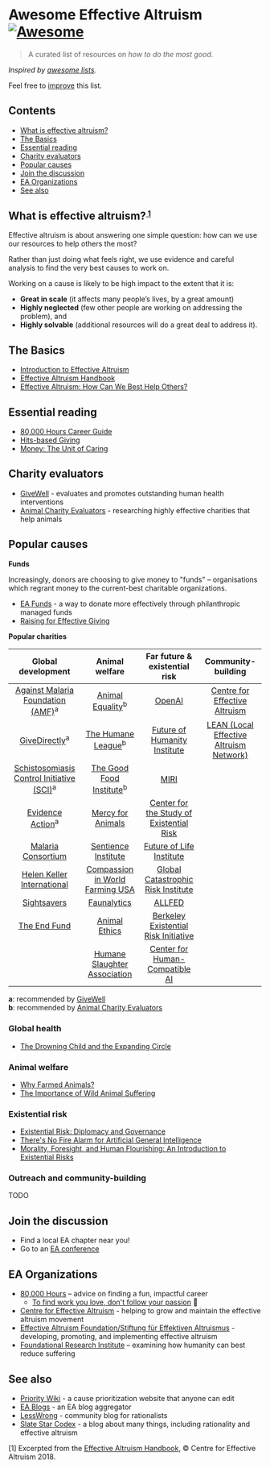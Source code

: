 # Awesome Effective Altruism  [![Awesome](https://awesome.re/badge.svg)](https://awesome.re)

> A curated list of resources on _how to do the most good_.

_Inspired by [awesome lists](https://github.com/sindresorhus/awesome)._

Feel free to <a href="https://github.com/henryaj/awesome-effective-altruism/blob/master/CONTRIBUTING.md" target="_blank">improve</a> this list.

## Contents

- [What is effective altruism?](#what-is-effective-altruism)
- [The Basics](#the-basics)
- [Essential reading](#essential-reading)
- [Charity evaluators](#charity-evaluators)
- [Popular causes](#popular-causes)
- [Join the discussion](#join-the-discussion)
- [EA Organizations](#ea-organisations)
- [See also](#see-also)

## What is effective altruism?<small><sup><a href="#footnote1"> 1</a></sup></small>

<!-- apologies for the inline HTML - this is the only way to get this formatted properly! -->
<p>Effective altruism is about answering one simple question: how can we use our resources to help others the most?</p>

<p>Rather than just doing what feels right, we use evidence and careful analysis to find the very best causes to work on.</p>

<p>Working on a cause is likely to be high impact to the extent that it is:</p>

<ul>
  <li><strong>Great in scale</strong> (it affects many people’s lives, by a great amount)</li>
  <li><strong>Highly neglected</strong> (few other people are working on addressing the problem), and</li>
  <li><strong>Highly solvable</strong> (additional resources will do a great deal to address it).</li>
</ul>


## The Basics

* [Introduction to Effective Altruism](https://www.effectivealtruism.org/articles/introduction-to-effective-altruism/)
* [Effective Altruism Handbook](https://www.effectivealtruism.org/handbook/)
* [Effective Altruism: How Can We Best Help Others?](https://www.smashwords.com/books/view/874692)

## Essential reading

* [80,000 Hours Career Guide](https://80000hours.org/career-guide/)
* [Hits-based Giving](https://www.openphilanthropy.org/blog/hits-based-giving)
* [Money: The Unit of Caring](https://www.lesswrong.com/posts/ZpDnRCeef2CLEFeKM/money-the-unit-of-caring)

## Charity evaluators

* [GiveWell](https://www.givewell.org/) - evaluates and promotes outstanding human health interventions
* [Animal Charity Evaluators](https://animalcharityevaluators.org/) - researching highly effective charities that help animals

## Popular causes

**Funds**

Increasingly, donors are choosing to give money to "funds" – organisations which regrant money to the current-best charitable organizations.

* [EA Funds](https://app.effectivealtruism.org/funds) - a way to donate more effectively through philanthropic managed funds
* [Raising for Effective Giving](https://reg-charity.org/fund/)

**Popular charities**

| **Global development** | **Animal welfare** | **Far future & existential risk** | **Community-building** |
|:---------------------------------------------------------------------------------------------------------------------:|:----------------------------------------------------------------:|:-------------------------------------------------------------------:|:----------------------------------------------------------------------------:|
| [Against Malaria Foundation (AMF)](https://www.againstmalaria.com/)<sup>a</sup> | [Animal Equality](https://animalequality.org/)<sup>b</sup> | [OpenAI](http://openai.com) | [Centre for Effective Altruism](https://www.centreforeffectivealtruism.org/) |
| [GiveDirectly](https://givedirectly.org/)<sup>a</sup> | [The Humane League](http://www.thehumaneleague.com/)<sup>b</sup> | [Future of Humanity Institute](https://www.fhi.ox.ac.uk/) | [LEAN (Local Effective Altruism Network)](https://rtcharity.org/lean/) |
| [Schistosomiasis Control Initiative (SCI)](https://www.imperial.ac.uk/schistosomiasis-control-initiative)<sup>a</sup> | [The Good Food Institute](http://www.gfi.org/)<sup>b</sup> | [MIRI](https://intelligence.org/) |  |
| [Evidence Action](https://www.evidenceaction.org/)<sup>a</sup> | [Mercy for Animals](https://mercyforanimals.org/) | [Center for the Study of Existential Risk](https://www.cser.ac.uk/) |  |
| [Malaria Consortium](http://www.malariaconsortium.org/) | [Sentience Institute](https://www.sentienceinstitute.org/) | [Future of Life Institute](https://futureoflife.org/) |  |
| [Helen Keller International](http://www.hki.org/) | [Compassion in World Farming USA](https://www.ciwf.com/) | [Global Catastrophic Risk Institute](https://gcrinstitute.org/) |  |
| [Sightsavers](https://www.sightsavers.org/) | [Faunalytics](https://faunalytics.org/) | [ALLFED](http://allfed.info/) |  |
| [The End Fund](http://www.end.org/) | [Animal Ethics](http://www.animal-ethics.org/) | [Berkeley Existential Risk Initiative](http://existence.org/) |  |
|  | [Humane Slaughter Association](https://www.hsa.org.uk/) | [Center for Human-Compatible AI](https://humancompatible.ai/) |  |

**a**: recommended by [GiveWell](https://www.givewell.org/) <br>
**b**: recommended by [Animal Charity Evaluators](https://animalcharityevaluators.org/)

### Global health

* [The Drowning Child and the Expanding Circle](http://effective-altruism.com/ea/6u/the_drowning_child_and_the_expanding_circle/)

### Animal welfare

* [Why Farmed Animals?](https://animalcharityevaluators.org/donation-advice/why-farmed-animals/)
* [The Importance of Wild Animal Suffering](https://foundational-research.org/the-importance-of-wild-animal-suffering/)

### Existential risk

* [Existential Risk: Diplomacy and Governance](https://www.fhi.ox.ac.uk/wp-content/uploads/Existential-Risks-2017-01-23.pdf)
* [There's No Fire Alarm for Artificial General Intelligence](https://intelligence.org/2017/10/13/fire-alarm/)
* [Morality, Foresight, and Human Flourishing: An Introduction to Existential Risks](https://www.risksandreligion.org/)

### Outreach and community-building 

TODO

## Join the discussion

* Find a local EA chapter near you!
* Go to an [EA conference](https://www.eaglobal.org/events/)

## EA Organizations

* [80,000 Hours](https://80000hours.org/) – advice on finding a fun, impactful career
  * [To find work you love, don't follow your passion](https://www.youtube.com/watch?v=MKlx1DLa9EA) 🎥
* [Centre for Effective Altruism](https://www.centreforeffectivealtruism.org/) - helping to grow and maintain the effective altruism movement
* [Effective Altruism Foundation/Stiftung für Effektiven Altruismus](https://ea-foundation.org/) - developing, promoting, and implementing effective altruism
* [Foundational Research Institute](https://foundational-research.org) – examining how humanity can best reduce suffering

## See also

* [Priority Wiki](http://priority.wiki/) - a cause prioritization website that anyone can edit
* [EA Blogs](http://eablogs.net/) - an EA blog aggregator
* [LessWrong](https://www.lesswrong.com) - community blog for rationalists
* [Slate Star Codex](http://slatestarcodex.com) - a blog about many things, including rationality and effective altruism

<a name="footnote1">[1]</a> Excerpted from the [Effective Altruism Handbook](https://www.effectivealtruism.org/handbook/), © Centre for Effective Altruism 2018.
